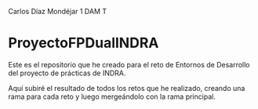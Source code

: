 Carlos Díaz Mondéjar 1 DAM T

# ProyectoFPDualINDRA

Este es el repositorio que he creado para el reto de Entornos de Desarrollo del proyecto de prácticas de INDRA.

Aquí subiré el resultado de todos los retos que he realizado, creando una rama para cada reto y luego mergeándolo con la rama principal.
